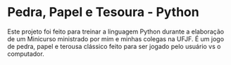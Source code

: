 # Pedra, Papel e Tesoura - Python
Este projeto foi feito para treinar a linguagem Python durante a elaboração de um Minicurso ministrado por mim e minhas colegas na UFJF. 
É um jogo de pedra, papel e terousa clássico feito para ser jogado pelo usuário vs o computador.
